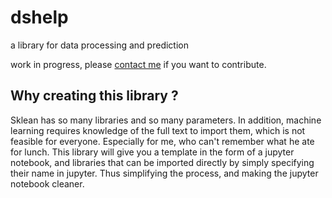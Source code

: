<h1> dshelp</h1>
<p>a library for data processing and prediction</p>

<p>work in progress, please <a href="mailto:sarroukh.issame@gmail.com">contact me</a> if you want to contribute.</p>

<h2>Why creating this library ?</h2>

<p> Sklean has so many libraries and so many parameters. In addition, machine learning requires knowledge of the full text to import them, which is not feasible for everyone. Especially for me, who can't remember what he ate for lunch. This library will give you a template in the form of a jupyter notebook, and libraries that can be imported directly by simply specifying their name in jupyter. Thus simplifying the process, and making the jupyter notebook cleaner. </p>
